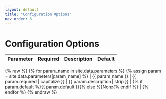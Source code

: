 ```yaml
---
layout: default
title: "Configuration Options"
nav_order: 6
---
```


# Configuration Options

| Parameter | Required | Description | Default |
|:---|:---|:---|:---|
{% raw %}
{% for param_name in site.data.parameters %}
{% assign param = site.data.parameters[param_name] %}
| {{ param_name }} | {{ param.required | capitalize }} | {{ param.description | strip }} | {% if param.default %}{{ param.default }}{% else %}None{% endif %} |
{% endfor %}
{% endraw %}